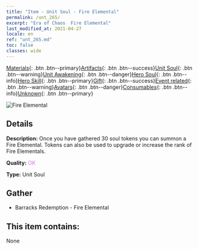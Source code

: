 ```yaml
---
title: "Item - Unit Soul - Fire Elemental"
permalink: /unt_265/
excerpt: "Era of Chaos  Fire Elemental"
last_modified_at: 2021-04-27
locale: en
ref: "unt_265.md"
toc: false
classes: wide
---
```

 [Materials](/Items/){: .btn .btn--primary}[Artifacts](/Items/Artifacts/){: .btn .btn--success}[Unit Soul](/Items/UnitSoul/){: .btn .btn--warning}[Unit Awakening](/Items/UnitAwakening/){: .btn .btn--danger}[Hero Soul](/Items/HeroSoul/){: .btn .btn--info}[Hero Skill](/Items/HeroSkill/){: .btn .btn--primary}[Gift](/Items/Gift/){: .btn .btn--success}[Event related](/Items/Events/){: .btn .btn--warning}[Avatars](/Items/Avatars/){: .btn .btn--danger}[Consumables](/Items/Consumables/){: .btn .btn--info}[Unknown](/Items/Unknown/){: .btn .btn--primary}

 ![Fire Elemental](/images/u/ti_liehuoyuansu.jpg)

## Details
 **Description:** Once you have gathered 30 soul tokens you can summon a Fire Elemental. Tokens can also be used to upgrade or increase the rank of Fire Elementals.

 **Quality:** <span style="color: #DA70D6">OK</span>

 **Type:** Unit Soul

## Gather

*    Barracks Redemption - Fire Elemental 

## This item contains:

  None

